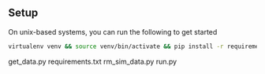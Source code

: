 ## Setup
On unix-based systems, you can run the following to get started
```bash
virtualenv venv && source venv/bin/activate && pip install -r requirements.txt
```

get_data.py
requirements.txt
rm_sim_data.py
run.py
